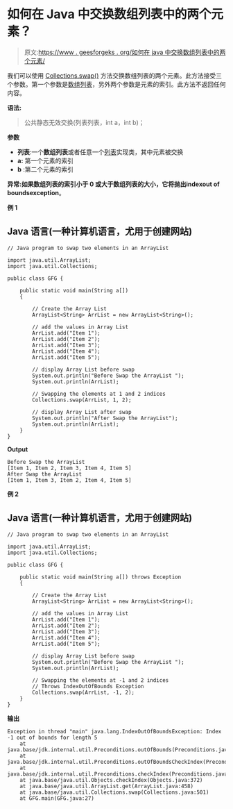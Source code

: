 # 如何在 Java 中交换数组列表中的两个元素？

> 原文:[https://www . geesforgeks . org/如何在 java 中交换数组列表中的两个元素/](https://www.geeksforgeeks.org/how-to-swap-two-elements-in-an-arraylist-in-java/)

我们可以使用 [Collections.swap()](https://www.geeksforgeeks.org/collections-swap-method-in-java-with-examples/) 方法交换数组列表的两个元素。此方法接受三个参数。第一个参数是[数组列表](https://www.geeksforgeeks.org/arraylist-in-java/)，另外两个参数是元素的索引。此方法不返回任何内容。

**语法:**

> 公共静态无效交换(列表列表，int a，int b)；

**参数**

*   **列表**:一个**数组列表**或者任意一个[列表](https://www.google.com/url?client=internal-element-cse&cx=009682134359037907028:tj6eafkv_be&q=https://www.geeksforgeeks.org/list-interface-java-examples/&sa=U&ved=2ahUKEwjF1bf5kKDtAhVM73MBHaYIDKYQFjAAegQIBhAB&usg=AOvVaw06UjhpHLp76nyOuDavxZ7l)实现类，其中元素被交换
*   **a:** 第一个元素的索引
*   **b** :第二个元素的索引

**异常:**如果数组列表的索引小于 0 或大于数组列表的大小，它将抛出**indexout of boundsexception**。

**例 1**

## Java 语言(一种计算机语言，尤用于创建网站)

```
// Java program to swap two elements in an ArrayList

import java.util.ArrayList;
import java.util.Collections;

public class GFG {

    public static void main(String a[])
    {

        // Create the Array List
        ArrayList<String> ArrList = new ArrayList<String>();

        // add the values in Array List
        ArrList.add("Item 1");
        ArrList.add("Item 2");
        ArrList.add("Item 3");
        ArrList.add("Item 4");
        ArrList.add("Item 5");

        // display Array List before swap
        System.out.println("Before Swap the ArrayList ");
        System.out.println(ArrList);

        // Swapping the elements at 1 and 2 indices
        Collections.swap(ArrList, 1, 2);

        // display Array List after swap
        System.out.println("After Swap the ArrayList");
        System.out.println(ArrList);
    }
}
```

**Output**

```
Before Swap the ArrayList 
[Item 1, Item 2, Item 3, Item 4, Item 5]
After Swap the ArrayList
[Item 1, Item 3, Item 2, Item 4, Item 5]
```

**例 2**

## Java 语言(一种计算机语言，尤用于创建网站)

```
// Java program to swap two elements in an ArrayList

import java.util.ArrayList;
import java.util.Collections;

public class GFG {

    public static void main(String a[]) throws Exception
    {

        // Create the Array List
        ArrayList<String> ArrList = new ArrayList<String>();

        // add the values in Array List
        ArrList.add("Item 1");
        ArrList.add("Item 2");
        ArrList.add("Item 3");
        ArrList.add("Item 4");
        ArrList.add("Item 5");

        // display Array List before swap
        System.out.println("Before Swap the ArrayList ");
        System.out.println(ArrList);

        // Swapping the elements at -1 and 2 indices
        // Throws IndexOutOfBounds Exception
        Collections.swap(ArrList, -1, 2);
    }
}
```

**输出**

```
Exception in thread "main" java.lang.IndexOutOfBoundsException: Index -1 out of bounds for length 5
    at java.base/jdk.internal.util.Preconditions.outOfBounds(Preconditions.java:64)
    at java.base/jdk.internal.util.Preconditions.outOfBoundsCheckIndex(Preconditions.java:70)
    at java.base/jdk.internal.util.Preconditions.checkIndex(Preconditions.java:248)
    at java.base/java.util.Objects.checkIndex(Objects.java:372)
    at java.base/java.util.ArrayList.get(ArrayList.java:458)
    at java.base/java.util.Collections.swap(Collections.java:501)
    at GFG.main(GFG.java:27)
```